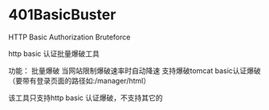 # 401BasicBuster
HTTP Basic Authorization Bruteforce

http basic 认证批量爆破工具

功能：
批量爆破
当网站限制爆破速率时自动降速
支持爆破tomcat basic认证爆破（要带有登录页面的路径如:/manager/html）

该工具只支持http basic 认证爆破，不支持其它的
